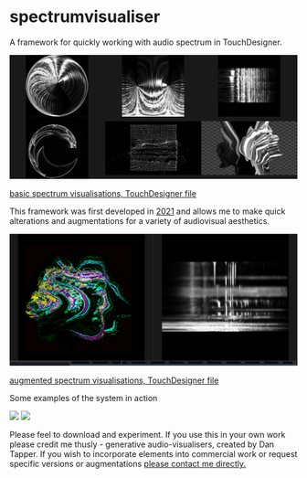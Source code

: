 # spectrumvisualiser
A framework for quickly working with audio spectrum in TouchDesigner.

<img src="https://github.com/atarilover123/spectrumvisualiser/blob/main/Screen%20Shot%202022-04-19%20at%202.26.42%20PM.png" width="800">

[basic spectrum visualisations, TouchDesigner file](https://github.com/atarilover123/spectrumvisualiser/blob/main/Spectrum_visualisers.toe)

This framework was first developed in [2021](https://www.instagram.com/p/CUq_bLgrGNf/) and allows me to make quick alterations and augmentations for a variety of audiovisual aesthetics.

<img src="https://raw.githubusercontent.com/atarilover123/spectrumvisualiser/main/Screen%20Shot%202022-05-07%20at%201.51.32%20PM.png" width="800">

[augmented spectrum visualisations, TouchDesigner file](https://github.com/atarilover123/spectrumvisualiser/blob/main/Spectrum_visualisers_3Ddisplace%2BNoise.1.toe)

Some examples of the system in action

<img src="https://raw.githubusercontent.com/atarilover123/spectrumvisualiser/main/blob.34.jpg" width="400">
<img src="https://raw.githubusercontent.com/atarilover123/spectrumvisualiser/main/spectrum.27.png" width="400">

Please feel to download and experiment. If you use this in your own work please credit me thusly - generative audio-visualisers, created by Dan Tapper.
If you wish to incorporate elements into commercial work or request specific versions or augmentations [please contact me directly.](https://www.dantappersounddesign.com/)

